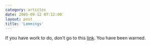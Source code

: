 ```yaml
---
category: articles
date: 2005-09-12 07:12:00
layout: post
title: 'Lemmings'
---
```


<p>If you have work to do, don't go to this <a href="http://www.funnygames.nl/games/denk/2399_popup.html">link</a>. You have been warned.</p>
